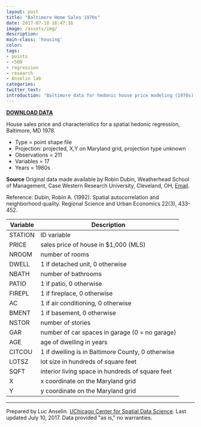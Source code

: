 ```yaml
---
layout: post
title: "Baltimore Home Sales 1970s"
date: 2017-07-18 16:47:16
image: /assets/img/
description:
main-class: 'housing'
color:
tags:
- points
- <500
- regression
- research
- Anselin lab
categories:
twitter_text:
introduction: "Baltimore data for hedonic house price modeling (1970s)."
---
```

<script>
$('#map').hide();
</script>

<b>[DOWNLOAD DATA](https://s3.amazonaws.com/geoda/data/baltimore.zip)</b>


House sales price and characteristics for a spatial hedonic regression, Baltimore, MD 1978. 

* Type = point shape file
* Projection: projected, X,Y on Maryland grid, projection type unknown
* Observations = 211
* Variables = 17
* Years = 1980s

**Source**
Original data made available by Robin Dubin, Weatherhead School of Management, Case Western Research University, Cleveland, OH, [Email](mailto:Robin.Dubin@weatherhead.cwru.edu).

Reference: Dubin, Robin A. (1992). Spatial autocorrelation and neighborhood quality. Regional Science and Urban Economics 22(3), 433-452.

**Variable** | **Description**
---|---
STATION | ID variable
PRICE | sales price of house in $1,000 (MLS)
NROOM | number of rooms
DWELL | 1 if detached unit, 0 otherwise
NBATH | number of bathrooms
PATIO | 1 if patio, 0 otherwise
FIREPL | 1 if fireplace, 0 otherwise
AC | 1 if air conditioning, 0 otherwise
BMENT | 1 if basement, 0 otherwise
NSTOR | number of stories
GAR | number of car spaces in garage (0 = no garage)
AGE | age of dwelling in years
CITCOU | 1 if dwelling is in Baltimore County, 0 otherwise
LOTSZ | lot size in hundreds of square feet
SQFT | interior living space in hundreds of square feet
X | x coordinate on the Maryland grid
Y | y coordinate on the Maryland grid

* * * * *

Prepared by Luc Anselin. [UChicago Center for Spatial Data Science](https://spatial.uchicago.edu/). Last updated July 10, 2017. Data provided "as is," no warranties.
